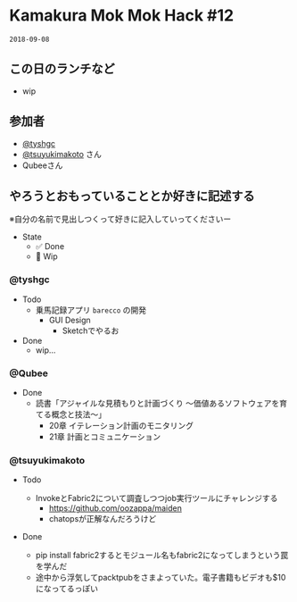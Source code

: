 # Kamakura Mok Mok Hack #12

`2018-09-08`

## この日のランチなど
- wip



## 参加者

- [@tyshgc](http://twitter.com/tyshgc)
- [@tsuyukimakoto](https://twitter.com/everes) さん
- Qubeeさん


## やろうとおもっていることとか好きに記述する
※自分の名前で見出しつくって好きに記入していってくださいー

- State
  - ✅ Done
  - 🚧 Wip

### @tyshgc

- Todo
  - 乗馬記録アプリ `barecco` の開発
    - GUI Design
      - Sketchでやるお
- Done
  - wip...

### @Qubee

- Done
  - 読書「アジャイルな見積もりと計画づくり 〜価値あるソフトウェアを育てる概念と技法〜」
    - 20章 イテレーション計画のモニタリング
    - 21章 計画とコミュニケーション

### @tsuyukimakoto

- Todo
  - InvokeとFabric2について調査しつつjob実行ツールにチャレンジする
    - https://github.com/oozappa/maiden
    - chatopsが正解なんだろうけど

- Done
  - pip install fabric2するとモジュール名もfabric2になってしまうという罠を学んだ
  - 途中から浮気してpacktpubをさまよっていた。電子書籍もビデオも$10になってるっぽい
